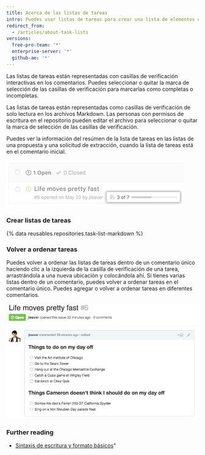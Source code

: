 ```yaml
---
title: Acerca de las listas de tareas
intro: Puedes usar listas de tareas para crear una lista de elementos con casillas de verificación dentro de los comentarios de una solicitud de extracción y de una propuesta o archivos Markdown en tu repositorio.
redirect_from:
  - /articles/about-task-lists
versions:
  free-pro-team: '*'
  enterprise-server: '*'
  github-ae: '*'
---
```


Las listas de tareas están representadas con casillas de verificación interactivas en los comentarios. Puedes seleccionar o quitar la marca de selección de las casillas de verificación para marcarlas como completas o incompletas.

Las listas de tareas están representadas como casillas de verificación de solo lectura en los archivos Markdown. Las personas con permisos de escritura en el repositorio pueden editar el archivo para seleccionar o quitar la marca de selección de las casillas de verificación.

Puedes ver la información del resúmen de la lista de tareas en las listas de una propuesta y una solicitud de extracción, cuando la lista de tareas está en el comentario inicial.

![Resúmen de lista de tareas](/assets/images/help/issues/task-list-summary.png)

### Crear listas de tareas

{% data reusables.repositories.task-list-markdown %}

### Volver a ordenar tareas

Puedes volver a ordenar las listas de tareas dentro de un comentario único haciendo clic a la izquierda de la casilla de verificación de una tarea, arrastrándola a una nueva ubicación y colocándola ahí. Si tienes varias listas dentro de un comentario, puedes volver a ordenar tareas en el comentario único. Puedes agregar o volver a ordenar tareas en diferentes comentarios.

![Volver a ordenar lista de tareas](/assets/images/help/writing/task-list-reordered.gif)

### Further reading

* [Sintaxis de escritura y formato básicos](/articles/basic-writing-and-formatting-syntax)"
